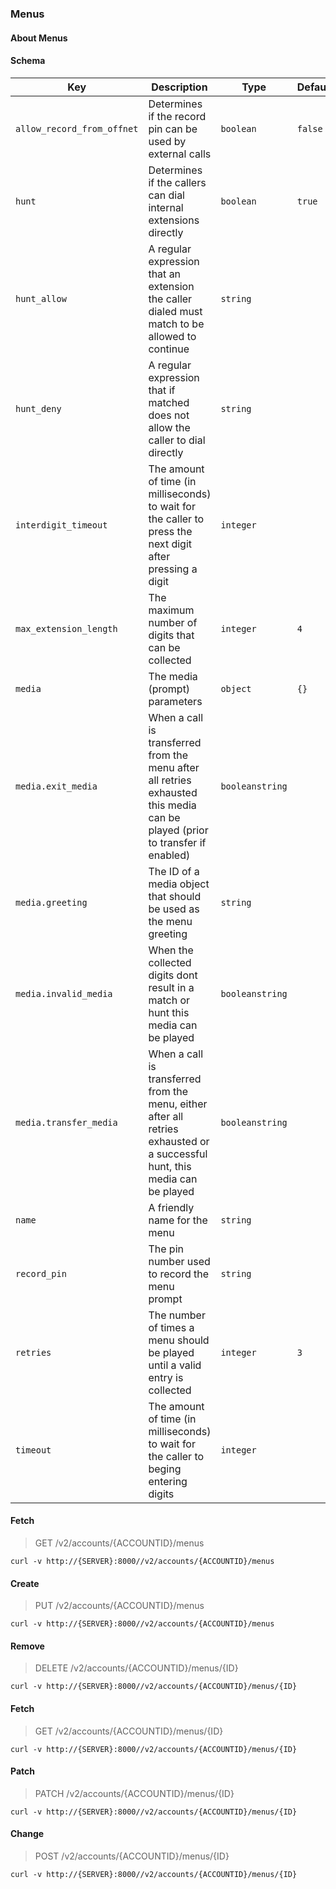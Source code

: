 ### Menus

#### About Menus

#### Schema

Key | Description | Type | Default | Required
--- | ----------- | ---- | ------- | --------
`allow_record_from_offnet` | Determines if the record pin can be used by external calls | `boolean` | `false` | `false`
`hunt` | Determines if the callers can dial internal extensions directly | `boolean` | `true` | `false`
`hunt_allow` | A regular expression that an extension the caller dialed must match to be allowed to continue | `string` |   | `false`
`hunt_deny` | A regular expression that if matched does not allow the caller to dial directly | `string` |   | `false`
`interdigit_timeout` | The amount of time (in milliseconds) to wait for the caller to press the next digit after pressing a digit | `integer` |   | `false`
`max_extension_length` | The maximum number of digits that can be collected | `integer` | `4` | `false`
`media` | The media (prompt) parameters | `object` | `{}` | `false`
`media.exit_media` | When a call is transferred from the menu after all retries exhausted this media can be played (prior to transfer if enabled) | `booleanstring` |   | `false`
`media.greeting` | The ID of a media object that should be used as the menu greeting | `string` |   | `false`
`media.invalid_media` | When the collected digits dont result in a match or hunt this media can be played | `booleanstring` |   | `false`
`media.transfer_media` | When a call is transferred from the menu, either after all retries exhausted or a successful hunt, this media can be played | `booleanstring` |   | `false`
`name` | A friendly name for the menu | `string` |   | `true`
`record_pin` | The pin number used to record the menu prompt | `string` |   | `false`
`retries` | The number of times a menu should be played until a valid entry is collected | `integer` | `3` | `false`
`timeout` | The amount of time (in milliseconds) to wait for the caller to beging entering digits | `integer` |   | `false`


#### Fetch

> GET /v2/accounts/{ACCOUNTID}/menus

```curl
curl -v http://{SERVER}:8000//v2/accounts/{ACCOUNTID}/menus
```

#### Create

> PUT /v2/accounts/{ACCOUNTID}/menus

```curl
curl -v http://{SERVER}:8000//v2/accounts/{ACCOUNTID}/menus
```

#### Remove

> DELETE /v2/accounts/{ACCOUNTID}/menus/{ID}

```curl
curl -v http://{SERVER}:8000//v2/accounts/{ACCOUNTID}/menus/{ID}
```

#### Fetch

> GET /v2/accounts/{ACCOUNTID}/menus/{ID}

```curl
curl -v http://{SERVER}:8000//v2/accounts/{ACCOUNTID}/menus/{ID}
```

#### Patch

> PATCH /v2/accounts/{ACCOUNTID}/menus/{ID}

```curl
curl -v http://{SERVER}:8000//v2/accounts/{ACCOUNTID}/menus/{ID}
```

#### Change

> POST /v2/accounts/{ACCOUNTID}/menus/{ID}

```curl
curl -v http://{SERVER}:8000//v2/accounts/{ACCOUNTID}/menus/{ID}
```

